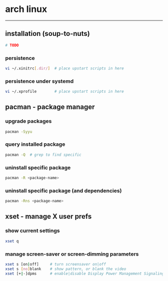 # arch linux

---

## installation (soup-to-nuts)
```bash
# TODO
```

### persistence
```bash
vi ~/.xinitrc[.dir/]  # place upstart scripts in here
```

### persistence under systemd
```bash
vi ~/.xprofile        # place upstart scripts in here
```

## pacman - package manager

### upgrade packages
```bash
pacman -Syyu
```

### query installed package
```bash
pacman -Q  # grep to find specific
```

### uninstall specific package
```bash
pacman -R <package-name>
```

### uninstall specific package (and dependencies)
```bash
pacman -Rns <package-name>
```

## xset - manage X user prefs

### show current settings
```bash
xset q
```

### manage screen-saver or screen-dimming parameters
```bash
xset s [on|off]     # turn screensaver on|off
xset s [no]blank    # show pattern, or blank the video
xset [+|-]dpms      # enable|disable Display Power Management Signaling (Energy Star)
```

